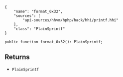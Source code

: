 ``` yamlmeta
{
    "name": "format_0x32",
    "sources": [
        "api-sources/hhvm/hphp/hack/hhi/printf.hhi"
    ],
    "class": "PlainSprintf"
}
```




``` Hack
public function format_0x32(): PlainSprintf;
```




## Returns




+ ` PlainSprintf `
<!-- HHAPIDOC -->
